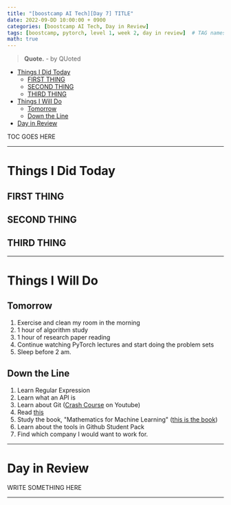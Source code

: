 ```yaml
---
title: "[boostcamp AI Tech][Day 7] TITLE"
date: 2022-09-DD 10:00:00 + 0900
categories: [boostcamp AI Tech, Day in Review]
tags: [boostcamp, pytorch, level 1, week 2, day in review]	# TAG names should always be lowercase
math: true
---
```


> **Quote.** - by QUoted

- [Things I Did Today](#things-i-did-today)
  - [FIRST THING](#first-thing)
  - [SECOND THING](#second-thing)
  - [THIRD THING](#third-thing)
- [Things I Will Do](#things-i-will-do)
  - [Tomorrow](#tomorrow)
  - [Down the Line](#down-the-line)
- [Day in Review](#day-in-review)

TOC GOES HERE

- - -

# Things I Did Today

## FIRST THING

## SECOND THING

## THIRD THING




- - -
  
# Things I Will Do

## Tomorrow

1. Exercise and clean my room in the morning
2. 1 hour of algorithm study
3. 1 hour of research paper reading
4. Continue watching PyTorch lectures and start doing the problem sets
5. Sleep before 2 am.

## Down the Line

1. Learn Regular Expression
2. Learn what an API is
3. Learn about Git ([Crash Course](https://www.youtube.com/watch?v=RGOj5yH7evk) on Youtube)
4. Read [this](https://www.gartner.com/en/articles/what-s-new-in-artificial-intelligence-from-the-2022-gartner-hype-cycle)
5. Study the book, "Mathematics for Machine Learning" ([this is the book](https://mml-book.github.io/book/mml-book.pdf))
6. Learn about the tools in Github Student Pack
7. Find which company I would want to work for.




- - -

# Day in Review

WRITE SOMETHING HERE




- - -